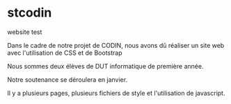 # stcodin
website test

Dans le cadre de notre projet de CODIN, nous avons dû réaliser un site web avec l'utilisation de CSS et de Bootstrap

Nous sommes deux élèves de DUT informatique de première année.

Notre soutenance se déroulera en janvier.

Il y a plusieurs pages, plusieurs fichiers de style et l'utilisation de javascript.



